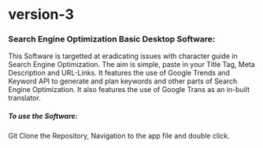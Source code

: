 # version-3
### Search Engine Optimization Basic Desktop Software:
  This Software is targetted at eradicating issues with character guide in Search Engine Optimization. The aim is simple, paste in your Title Tag, Meta Description and URL-Links. It features the use of Google Trends and Keyword API to generate and plan keywords and other parts of Search Engine Optimization. It also features the use of Google Trans as an in-built translator.

##### To use the Software:
  Git Clone the Repository, Navigation to the app file and double click.
